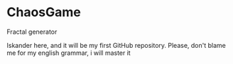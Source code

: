 # ChaosGame
Fractal generator

Iskander here, and it will be my first GitHub repository. Please, don't blame me for my english grammar, i will master it
